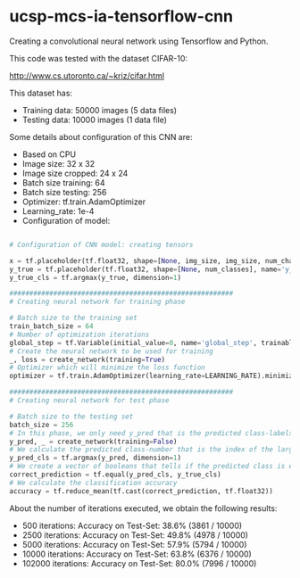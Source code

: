 # ucsp-mcs-ia-tensorflow-cnn
Creating a convolutional neural network using Tensorflow and Python.

This code was tested with the dataset CIFAR-10: 

<http://www.cs.utoronto.ca/~kriz/cifar.html>

This dataset has:
- Training data: 50000 images (5 data files)
- Testing data: 10000 images (1 data file)

Some details about configuration of this CNN are:
- Based on CPU
- Image size: 32 x 32
- Image size cropped: 24 x 24
- Batch size training: 64
- Batch size testing: 256
- Optimizer: tf.train.AdamOptimizer
- Learning_rate: 1e-4
- Configuration of model:

```python

# Configuration of CNN model: creating tensors

x = tf.placeholder(tf.float32, shape=[None, img_size, img_size, num_channels], name='x')
y_true = tf.placeholder(tf.float32, shape=[None, num_classes], name='y_true')
y_true_cls = tf.argmax(y_true, dimension=1)

########################################################
# Creating neural network for training phase

# Batch size to the training set
train_batch_size = 64
# Number of optimization iterations
global_step = tf.Variable(initial_value=0, name='global_step', trainable=False)
# Create the neural network to be used for training
_, loss = create_network(training=True)
# Optimizer which will minimize the loss function
optimizer = tf.train.AdamOptimizer(learning_rate=LEARNING_RATE).minimize(loss, global_step=global_step)

########################################################
# Creating neural network for test phase

# Batch size to the testing set
batch_size = 256
# In this phase, we only need y_pred that is the predicted class-labels
y_pred, _ = create_network(training=False)
# We calculate the predicted class-number that is the index of the largest element in the array y_pred
y_pred_cls = tf.argmax(y_pred, dimension=1)
# We create a vector of booleans that tells if the predicted class is equal the true class
correct_prediction = tf.equal(y_pred_cls, y_true_cls)
# We calculate the classification accuracy
accuracy = tf.reduce_mean(tf.cast(correct_prediction, tf.float32))

```

About the number of iterations executed, we obtain the following results:

- 500 iterations: Accuracy on Test-Set: 38.6% (3861 / 10000)
- 2500 iterations: Accuracy on Test-Set: 49.8% (4978 / 10000)
- 5000 iterations: Accuracy on Test-Set: 57.9% (5794 / 10000)
- 10000 iterations: Accuracy on Test-Set: 63.8% (6376 / 10000)
- 102000 iterations: Accuracy on Test-Set: 80.0% (7996 / 10000)


